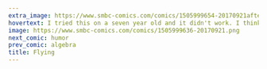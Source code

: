 ```yaml
---
extra_image: https://www.smbc-comics.com/comics/1505999654-20170921after.png
hovertext: I tried this on a seven year old and it didn't work. I think there might be a sweet spot, taking into account trustworthiness and writing ability. Alternatively, you could spend seven years being kind an honest to a nephew or niece, just so you can pull this off.
image: https://www.smbc-comics.com/comics/1505999636-20170921.png
next_comic: humor
prev_comic: algebra
title: Flying
---
```


